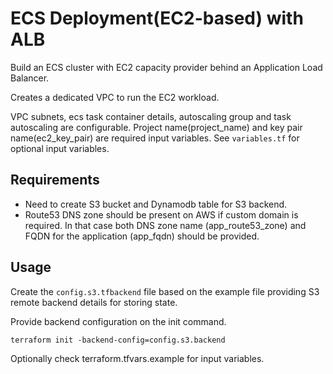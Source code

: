 
ECS Deployment(EC2-based) with ALB
==================================

Build an ECS cluster with EC2 capacity provider behind an Application Load Balancer.

Creates a dedicated VPC to run the EC2 workload.

VPC subnets, ecs task container details, autoscaling group and task autoscaling are configurable. 
Project name(project\_name) and key pair name(ec2\_key\_pair) are required input variables. See `variables.tf` for optional input variables.

Requirements
------------

* Need to create S3 bucket and Dynamodb table for S3 backend.
* Route53 DNS zone should be present on AWS if custom domain is required. In that case both DNS zone name (app\_route53\_zone) and FQDN for the application (app\_fqdn) should be provided.

Usage
-----

Create the `config.s3.tfbackend` file based on the example file providing S3 remote backend details for storing state. 

Provide backend configuration on the init command.

    terraform init -backend-config=config.s3.backend
    
Optionally check terraform.tfvars.example for input variables.

